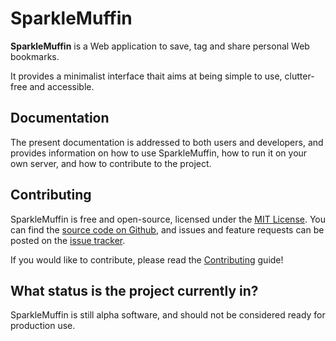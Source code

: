 # SparkleMuffin

**SparkleMuffin** is a Web application to save, tag and share personal Web bookmarks.

It provides a minimalist interface thait aims at being simple to use, clutter-free and
accessible.

## Documentation

The present documentation is addressed to both users and developers, and provides information
on how to use SparkleMuffin, how to run it on your own server, and how to contribute to the
project.

## Contributing

SparkleMuffin is free and open-source, licensed under the [MIT License](https://opensource.org/license/MIT/).
You can find the [source code on Github](https://github.com/virtualtam/sparklemuffin), and
issues and feature requests can be posted on the [issue tracker](https://github.com/virtualtam/sparklemuffin/issues).

If you would like to contribute, please read the [Contributing](../developers/contributing.md) guide!


## What status is the project currently in?

SparkleMuffin is still alpha software, and should not be considered ready for production use.
